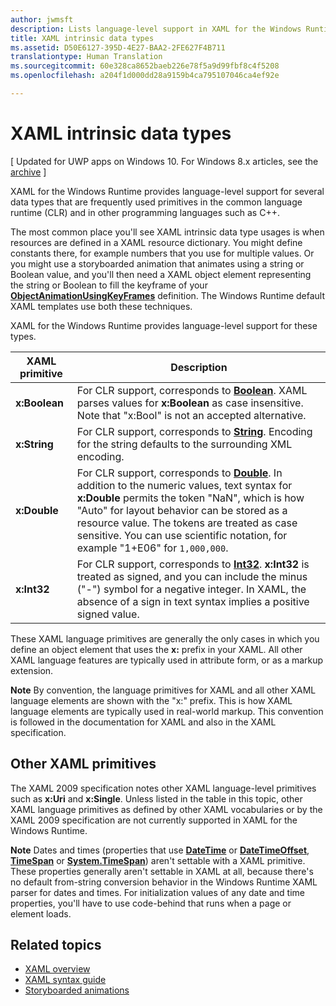 ```yaml
---
author: jwmsft
description: Lists language-level support in XAML for the Windows Runtime for certain data types in the common language runtime (CLR) and in other programming languages such as C++.
title: XAML intrinsic data types
ms.assetid: D50E6127-395D-4E27-BAA2-2FE627F4B711
translationtype: Human Translation
ms.sourcegitcommit: 60e328ca8652baeb226e78f5a9d99fbf8c4f5208
ms.openlocfilehash: a204f1d000dd28a9159b4ca795107046ca4ef92e

---
```


# XAML intrinsic data types

\[ Updated for UWP apps on Windows 10. For Windows 8.x articles, see the [archive](http://go.microsoft.com/fwlink/p/?linkid=619132) \]

XAML for the Windows Runtime provides language-level support for several data types that are frequently used primitives in the common language runtime (CLR) and in other programming languages such as C++.

The most common place you'll see XAML intrinsic data type usages is when resources are defined in a XAML resource dictionary. You might define constants there, for example numbers that you use for multiple values. Or you might use a storyboarded animation that animates using a string or Boolean value, and you'll then need a XAML object element representing the string or Boolean to fill the keyframe of your [**ObjectAnimationUsingKeyFrames**](https://msdn.microsoft.com/library/windows/apps/br210320) definition. The Windows Runtime default XAML templates use both these techniques.

XAML for the Windows Runtime provides language-level support for these types.

| XAML primitive | Description |
|-------|-------------|
| **x:Boolean**  | For CLR support, corresponds to [**Boolean**](https://msdn.microsoft.com/library/windows/apps/xaml/system.boolean.aspx). XAML parses values for **x:Boolean** as case insensitive. Note that "x:Bool" is not an accepted alternative. |
| **x:String**   | For CLR support, corresponds to [**String**](https://msdn.microsoft.com/library/windows/apps/xaml/system.string.aspx). Encoding for the string defaults to the surrounding XML encoding. |
| **x:Double**   | For CLR support, corresponds to [**Double**](https://msdn.microsoft.com/library/windows/apps/xaml/system.double.aspx). In addition to the numeric values, text syntax for **x:Double** permits the token "NaN", which is how "Auto" for layout behavior can be stored as a resource value. The tokens are treated as case sensitive. You can use scientific notation, for example "1+E06" for `1,000,000`. |
| **x:Int32**    | For CLR support, corresponds to [**Int32**](https://msdn.microsoft.com/library/windows/apps/xaml/system.int32.aspx). **x:Int32** is treated as signed, and you can include the minus ("-") symbol for a negative integer. In XAML, the absence of a sign in text syntax implies a positive signed value. |

These XAML language primitives are generally the only cases in which you define an object element that uses the **x:** prefix in your XAML. All other XAML language features are typically used in attribute form, or as a markup extension.

**Note**  By convention, the language primitives for XAML and all other XAML language elements are shown with the "x:" prefix. This is how XAML language elements are typically used in real-world markup. This convention is followed in the documentation for XAML and also in the XAML specification.

## Other XAML primitives

The XAML 2009 specification notes other XAML language-level primitives such as **x:Uri** and **x:Single**. Unless listed in the table in this topic, other XAML language primitives as defined by other XAML vocabularies or by the XAML 2009 specification are not currently supported in XAML for the Windows Runtime.

**Note**  Dates and times (properties that use [**DateTime**](https://msdn.microsoft.com/library/windows/apps/br206576) or [**DateTimeOffset**](https://msdn.microsoft.com/library/windows/apps/xaml/system.datetimeoffset.aspx), [**TimeSpan**](https://msdn.microsoft.com/library/windows/apps/br225996) or [**System.TimeSpan**](https://msdn.microsoft.com/library/windows/apps/xaml/system.timespan.aspx)) aren't settable with a XAML primitive. These properties generally aren't settable in XAML at all, because there's no default from-string conversion behavior in the Windows Runtime XAML parser for dates and times. For initialization values of any date and time properties, you'll have to use code-behind that runs when a page or element loads.

## Related topics

* [XAML overview](xaml-overview.md)
* [XAML syntax guide](xaml-syntax-guide.md)
* [Storyboarded animations](https://msdn.microsoft.com/library/windows/apps/mt187354)
 




<!--HONumber=Aug16_HO3-->


